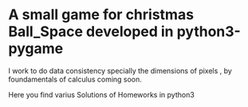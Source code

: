 # A small game for christmas Ball_Space developed in python3-pygame
I work to do data consistency specially the dimensions of pixels , by foundamentals  of calculus
coming soon.



Here you find varius Solutions of Homeworks in python3

